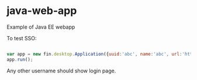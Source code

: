 # java-web-app
Example of Java EE webapp

To test SSO:

```javascript

var app = new fin.desktop.Application({uuid:'abc', name:'abc', url:'http://localhost:8080/sso?username=openfin', autoShow:true, contextMenu:true})
app.run();

```

Any other username should show login page.


